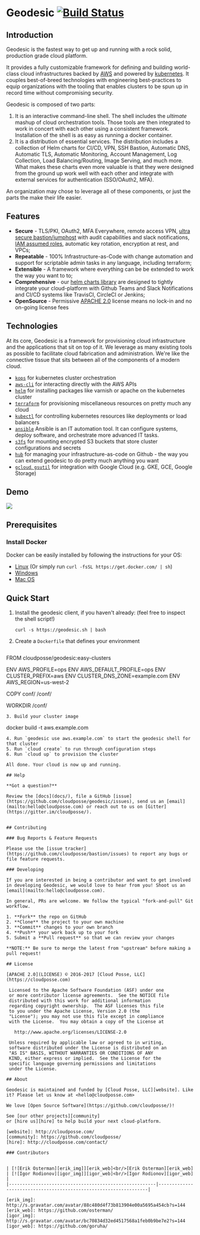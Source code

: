 
# Geodesic [![Build Status](https://travis-ci.org/cloudposse/geodesic.svg?branch=master)](https://travis-ci.org/cloudposse/geodesic)

## Introduction

Geodesic is the fastest way to get up and running with a rock solid, production grade cloud platform. 

It provides a fully customizable framework for defining and building world-class cloud infrastructures backed by [AWS](https://aws.amazon.com/) and powered by [kubernetes](https://kubernetes.io/). It couples best-of-breed technologies with engineering best-practices to equip organizations with the tooling that enables clusters to be spun up in record time without compromising security.

Geodesic is composed of two parts:

1. It is an interactive command-line shell. The shell includes the *ultimate* mashup of cloud orchestration tools. Those tools are then integrated to work in concert with each other using a consistent framework. Installation of the shell is as easy as running a docker container.  
2. It is a distribution of essential services. The distribution includes a collection of Helm charts for CI/CD, VPN, SSH Bastion, Automatic DNS, Automatic TLS,  Automatic Monitoring, Account Management, Log Collection, Load Balancing/Routing, Image Serving, and much more. What makes these charts even more valuable is that they were designed from the ground up work well with each other and integrate with external services for authentication (SSO/OAuth2, MFA).

An organization may chose to leverage all of these components, or just the parts the make their life easier.

## Features
* **Secure** - TLS/PKI, OAuth2, MFA Everywhere, remote access VPN, [ultra secure bastion/jumphost](https://github.com/cloudposse/bastion) with audit capabilities and slack notifications, [IAM assumed roles](https://github.com/cloudposse/aws-assume-role/), automatic key rotation, encryption at rest, and VPCs;
* **Repeatable** - 100% Infrastructure-as-Code with change automation and support for scriptable admin tasks in any language, including terraform;
* **Extensible** - A framework where everything can be be extended to work the way you want to to;
* **Comprehensive** - our [helm charts library](https://github.com/cloudposse/charts) are designed to tightly integrate your cloud-platform with Github Teams and Slack Notifications and CI/CD systems like TravisCI, CircleCI or Jenkins;
* **OpenSource** - Permissive [APACHE 2.0](LICENSE) license means no lock-in and no on-going license fees


## Technologies

At its core, Geodesic is a framework for provisioning cloud infrastructure and the applications that sit on top of it. We leverage as many existing tools as possible to facilitate cloud fabrication and administration. We're like the connective tissue that sits between all of the components of a modern cloud.

* [`kops`](https://github.com/kubernetes/kops/) for kubernetes cluster orchestration 
* [`aws-cli`](https://github.com/aws/aws-cli/) for interacting directly with the AWS APIs
* [`helm`](https://github.com/kubernetes/helm/) for installing packages like varnish or apache on the kubernetes cluster
* [`terraform`](https://github.com/hashicorp/terraform/) for provisioning miscellaneous resources on pretty much any cloud
* [`kubectl`](https://kubernetes.io/docs/user-guide/kubectl-overview/) for controlling kubernetes resources like deployments or load balancers
* [`ansible`](http://docs.ansible.com/ansible/latest/index.html) Ansible is an IT automation tool. It can configure systems, deploy software, and orchestrate more advanced IT tasks.
* [`s3fs`](https://github.com/s3fs-fuse/s3fs-fuse) for mounting encrypted S3 buckets that store cluster configurations and secrets
* [`hub`](https://github.com/github/hub) for managing your infrastructure-as-code on Github - the way you can extend geodesic to do pretty much anything you want
* [`gcloud`, `gsutil`](https://cloud.google.com/sdk/) for integration with Google Cloud (e.g. GKE, GCE, Google Storage)

## Demo

![](https://media.giphy.com/media/26FmS6BRnPVPo2FDq/source.gif)

## Prerequisites

### Install Docker

Docker can be easily installed by following the instructions for your OS:

* [Linux](https://docs.docker.com/linux/step_one/) (Or simply run  `curl -fsSL https://get.docker.com/ | sh`)
* [Windows](https://docs.docker.com/windows/step_one/)
* [Mac OS](https://docs.docker.com/mac/step_one/)

## Quick Start

1. Install the geodesic client, if you haven't already: (feel free to inspect the shell script!)

   ```
   curl -s https://geodesic.sh | bash
   ```
2. Create a `Dockerfile` that defines your environment
   ```
  FROM cloudposse/geodesic:easy-clusters

  ENV AWS_PROFILE=ops
  ENV AWS_DEFAULT_PROFILE=ops
  ENV CLUSTER_PREFIX=aws
  ENV CLUSTER_DNS_ZONE=example.com
  ENV AWS_REGION=us-west-2

  COPY conf/ /conf/

  WORKDIR /conf/
   ```
3. Build your cluster image
   ```
   docker build -t aws.example.com
   ```
4. Run `geodesic use aws.example.com` to start the geodesic shell for that cluster
5. Run `cloud create` to run through configuration steps
6. Run `cloud up` to provision the cluster

All done. Your cloud is now up and running.

## Help

**Got a question?** 

Review the [docs](docs/), file a GitHub [issue](https://github.com/cloudposse/geodesic/issues), send us an [email](mailto:hello@cloudposse.com) or reach out to us on [Gitter](https://gitter.im/cloudposse/).


## Contributing

### Bug Reports & Feature Requests

Please use the [issue tracker](https://github.com/cloudposse/bastion/issues) to report any bugs or file feature requests.

### Developing

If you are interested in being a contributor and want to get involved in developing Geodesic, we would love to hear from you! Shoot us an [email](mailto:hello@cloudposse.com).

In general, PRs are welcome. We follow the typical "fork-and-pull" Git workflow.

 1. **Fork** the repo on GitHub
 2. **Clone** the project to your own machine
 3. **Commit** changes to your own branch
 4. **Push** your work back up to your fork
 5. Submit a **Pull request** so that we can review your changes

**NOTE:** Be sure to merge the latest from "upstream" before making a pull request!

## License

[APACHE 2.0](LICENSE) © 2016-2017 [Cloud Posse, LLC](https://cloudposse.com)

    Licensed to the Apache Software Foundation (ASF) under one
    or more contributor license agreements.  See the NOTICE file
    distributed with this work for additional information
    regarding copyright ownership.  The ASF licenses this file
    to you under the Apache License, Version 2.0 (the
    "License"); you may not use this file except in compliance
    with the License.  You may obtain a copy of the License at
     
      http://www.apache.org/licenses/LICENSE-2.0

    Unless required by applicable law or agreed to in writing,
    software distributed under the License is distributed on an
    "AS IS" BASIS, WITHOUT WARRANTIES OR CONDITIONS OF ANY
    KIND, either express or implied.  See the License for the
    specific language governing permissions and limitations
    under the License.

## About

Geodesic is maintained and funded by [Cloud Posse, LLC][website]. Like it? Please let us know at <hello@cloudposse.com>

We love [Open Source Software](https://github.com/cloudposse/)! 

See [our other projects][community]
or [hire us][hire] to help build your next cloud-platform.

  [website]: http://cloudposse.com/
  [community]: https://github.com/cloudposse/
  [hire]: http://cloudposse.com/contact/
  
### Contributors


| [![Erik Osterman][erik_img]][erik_web]<br/>[Erik Osterman][erik_web] | [![Igor Rodionov][igor_img]][igor_web]<br/>[Igor Rodionov][igor_web] |
|-------------------------------------------------------|------------------------------------------------------------------|

  [erik_img]: http://s.gravatar.com/avatar/88c480d4f73b813904e00a5695a454cb?s=144
  [erik_web]: https://github.com/osterman/
  [igor_img]: http://s.gravatar.com/avatar/bc70834d32ed4517568a1feb0b9be7e2?s=144
  [igor_web]: https://github.com/goruha/


